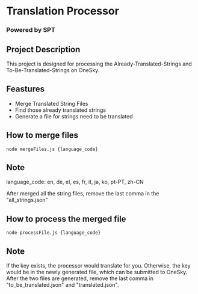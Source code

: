 # Translation Processor
### Powered by SPT

## Project Description
This project is designed for processing the Already-Translated-Strings and To-Be-Translated-Strings on OneSky.

## Feastures
* Merge Translated String Files
* Find those already translated strings
* Generate a file for strings need to be translated

## How to merge files
`node mergeFiles.js {language_code}`

## Note
language_code: en, de, el, es, fr, it, ja, ko, pt-PT, zh-CN

After merged all the string files, remove the last comma in the "all_strings.json"

## How to process the merged file
`node processFile.js {language_code}`

## Note
If the key exists, the processor would translate for you. Otherwise, the key would be in the newly generated file, which can be submitted to OneSky.
After the two files are generated, remove the last comma in "to_be_translated.json" and "translated.json".
